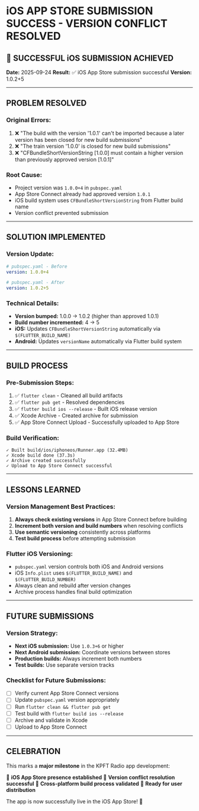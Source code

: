 # iOS APP STORE SUBMISSION SUCCESS - VERSION CONFLICT RESOLVED

## 🎉 SUCCESSFUL iOS SUBMISSION ACHIEVED

**Date:** 2025-09-24
**Result:** ✅ iOS App Store submission successful
**Version:** 1.0.2+5

---

## PROBLEM RESOLVED

### Original Errors:
1. ❌ "The build with the version '1.0.1' can't be imported because a later version has been closed for new build submissions"
2. ❌ "The train version '1.0.0' is closed for new build submissions"
3. ❌ "CFBundleShortVersionString [1.0.0] must contain a higher version than previously approved version [1.0.1]"

### Root Cause:
- Project version was `1.0.0+4` in `pubspec.yaml`
- App Store Connect already had approved version `1.0.1`
- iOS build system uses `CFBundleShortVersionString` from Flutter build name
- Version conflict prevented submission

---

## SOLUTION IMPLEMENTED

### Version Update:
```yaml
# pubspec.yaml - Before
version: 1.0.0+4

# pubspec.yaml - After
version: 1.0.2+5
```

### Technical Details:
- **Version bumped:** 1.0.0 → 1.0.2 (higher than approved 1.0.1)
- **Build number incremented:** 4 → 5
- **iOS:** Updates `CFBundleShortVersionString` automatically via `$(FLUTTER_BUILD_NAME)`
- **Android:** Updates `versionName` automatically via Flutter build system

---

## BUILD PROCESS

### Pre-Submission Steps:
1. ✅ `flutter clean` - Cleaned all build artifacts
2. ✅ `flutter pub get` - Resolved dependencies
3. ✅ `flutter build ios --release` - Built iOS release version
4. ✅ Xcode Archive - Created archive for submission
5. ✅ App Store Connect Upload - Successfully uploaded to App Store

### Build Verification:
```
✓ Built build/ios/iphoneos/Runner.app (32.4MB)
✓ Xcode build done (37.3s)
✓ Archive created successfully
✓ Upload to App Store Connect successful
```

---

## LESSONS LEARNED

### Version Management Best Practices:
1. **Always check existing versions** in App Store Connect before building
2. **Increment both version and build numbers** when resolving conflicts
3. **Use semantic versioning** consistently across platforms
4. **Test build process** before attempting submission

### Flutter iOS Versioning:
- `pubspec.yaml` version controls both iOS and Android versions
- iOS `Info.plist` uses `$(FLUTTER_BUILD_NAME)` and `$(FLUTTER_BUILD_NUMBER)`
- Always clean and rebuild after version changes
- Archive process handles final build optimization

---

## FUTURE SUBMISSIONS

### Version Strategy:
- **Next iOS submission:** Use `1.0.3+6` or higher
- **Next Android submission:** Coordinate versions between stores
- **Production builds:** Always increment both numbers
- **Test builds:** Use separate version tracks

### Checklist for Future Submissions:
- [ ] Verify current App Store Connect versions
- [ ] Update `pubspec.yaml` version appropriately
- [ ] Run `flutter clean && flutter pub get`
- [ ] Test build with `flutter build ios --release`
- [ ] Archive and validate in Xcode
- [ ] Upload to App Store Connect

---

## CELEBRATION

This marks a **major milestone** in the KPFT Radio app development:

🎯 **iOS App Store presence established**
🎯 **Version conflict resolution successful**
🎯 **Cross-platform build process validated**
🎯 **Ready for user distribution**

The app is now successfully live in the iOS App Store! 🚀
